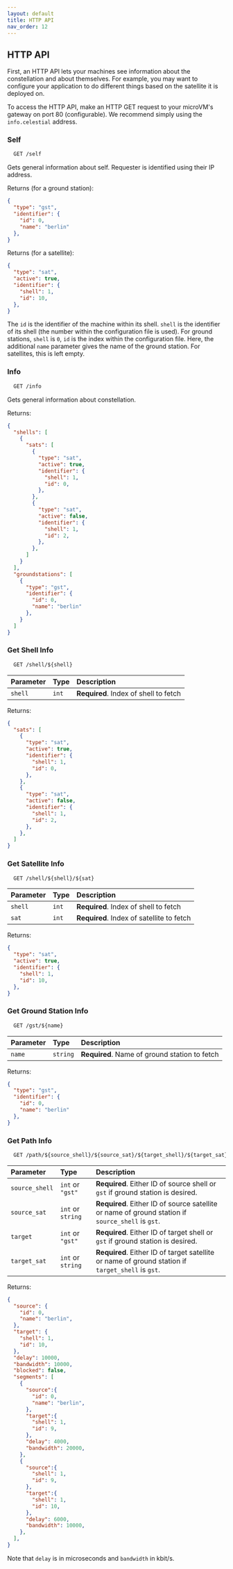```yaml
---
layout: default
title: HTTP API
nav_order: 12
---
```


## HTTP API

First, an HTTP API lets your machines see information about the constellation and
about themselves.
For example, you may want to configure your application to do different things based
on the satellite it is deployed on.

To access the HTTP API, make an HTTP GET request to your microVM's gateway on port
80 (configurable).
We recommend simply using the `info.celestial` address.

### Self

```txt
  GET /self
```

Gets general information about self.
Requester is identified using their IP address.

Returns (for a ground station):

```json
{
  "type": "gst",
  "identifier": {
    "id": 0,
    "name": "berlin"
  },
}
```

Returns (for a satellite):

```json
{
  "type": "sat",
  "active": true,
  "identifier": {
    "shell": 1,
    "id": 10,
  },
}
```

The `id` is the identifier of the machine within its shell.
`shell` is the identifier of its shell (the number within the configuration file
is used).
For ground stations, `shell` is `0`, `id` is the index within the configuration
file.
Here, the additional `name` parameter gives the name of the ground station.
For satellites, this is left empty.

### Info

```txt
  GET /info
```

Gets general information about constellation.

Returns:

```json
{
  "shells": [
    {
      "sats": [
        {
          "type": "sat",
          "active": true,
          "identifier": {
            "shell": 1,
            "id": 0,
          },
        },
        {
          "type": "sat",
          "active": false,
          "identifier": {
            "shell": 1,
            "id": 2,
          },
        },
      ]
    }
  ],
  "groundstations": [
    {
      "type": "gst",
      "identifier": {
        "id": 0,
        "name": "berlin"
      },
    }
  ]
}
```

### Get Shell Info

```txt
  GET /shell/${shell}
```

| Parameter | Type  | Description                           |
| :-------- | :---- | :------------------------------------ |
| `shell`   | `int` | **Required**. Index of shell to fetch |

Returns:

```json
{
  "sats": [
    {
      "type": "sat",
      "active": true,
      "identifier": {
        "shell": 1,
        "id": 0,
      },
    },
    {
      "type": "sat",
      "active": false,
      "identifier": {
        "shell": 1,
        "id": 2,
      },
    },
  ]
}
```

### Get Satellite Info

```txt
  GET /shell/${shell}/${sat}
```

| Parameter | Type  | Description                               |
| :-------- | :---- | :---------------------------------------- |
| `shell`   | `int` | **Required**. Index of shell to fetch     |
| `sat`     | `int` | **Required**. Index of satellite to fetch |

Returns:

```json
{
  "type": "sat",
  "active": true,
  "identifier": {
    "shell": 1,
    "id": 10,
  },
}
```

### Get Ground Station Info

```txt
  GET /gst/${name}
```

| Parameter | Type     | Description                                   |
| :-------- | :------- | :-------------------------------------------- |
| `name`    | `string` | **Required**. Name of ground station to fetch |

Returns:

```json
{
  "type": "gst",
  "identifier": {
    "id": 0,
    "name": "berlin"
  },
}
```

### Get Path Info

```txt
  GET /path/${source_shell}/${source_sat}/${target_shell}/${target_sat}
```

| Parameter      | Type              | Description                                                                                       |
| :------------- | :---------------- | :------------------------------------------------------------------------------------------------ |
| `source_shell` | `int` or `"gst"`  | **Required**. Either ID of source shell or `gst` if ground station is desired.                    |
| `source_sat`   | `int` or `string` | **Required**. Either ID of source satellite or name of ground station if `source_shell` is `gst`. |
| `target`       | `int` or `"gst"`  | **Required**. Either ID of target shell or `gst` if ground station is desired.                    |
| `target_sat`   | `int` or `string` | **Required**. Either ID of target satellite or name of ground station if `target_shell` is `gst`. |

Returns:

```json
{
  "source": {
    "id": 0,
    "name": "berlin",
  },
  "target": {
    "shell": 1,
    "id": 10,
  },
  "delay": 10000,
  "bandwidth": 10000,
  "blocked": false,
  "segments": [
    {
      "source":{
        "id": 0,
        "name": "berlin",
      },
      "target":{
        "shell": 1,
        "id": 9,
      },
      "delay": 4000,
      "bandwidth": 20000,
    },
    {
      "source":{
        "shell": 1,
        "id": 9,
      },
      "target":{
        "shell": 1,
        "id": 10,
      },
      "delay": 6000,
      "bandwidth": 10000,
    },
  ],
}
```

Note that `delay` is in microseconds and `bandwidth` in kbit/s.

